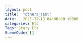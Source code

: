 ```yaml
---
layout: post
title:  "others_test"
date:   2021-12-19 04:00:00 +0000
categories: Etc
Tags: Story Etc
SceneCode: []
---
```

